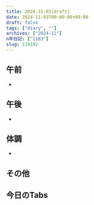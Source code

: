 ```yaml
---
title: 2024-11-03[draft]
date: 2024-11-03T00:00:00+09:00
draft: false
tags: ["diary", ""]
archives: ["2024-11"]
n年日記: ["1103"]
slug: 119192
---
```

## 午前
- 
## 午後
- 
## 体調
- 
## その他
## 今日のTabs
